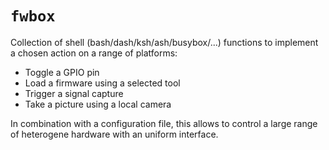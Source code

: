 # `fwbox`

Collection of shell (bash/dash/ksh/ash/busybox/...) functions to implement a
chosen action on a range of platforms:

- Toggle a GPIO pin
- Load a firmware using a selected tool
- Trigger a signal capture
- Take a picture using a local camera

In combination with a configuration file, this allows to control a large range
of heterogene hardware with an uniform interface.
